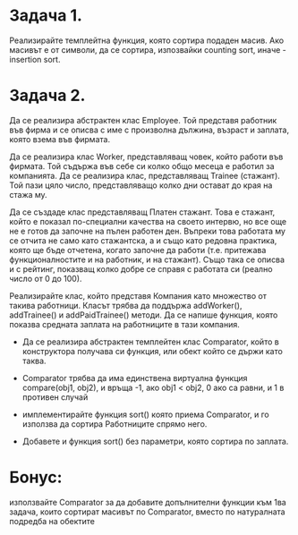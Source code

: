 # Задача 1. 
Реализирайте темплейтна функция, която сортира подаден масив. Ако масивът е от символи, да се сортира, изпозвайки counting sort, иначе - insertion sort.

# Задача 2. 
Да се реализира абстрактен клас Employee. Той представя работник във фирма и се описва с име с произволна дължина, възраст и заплата, която взема във фирмата.

Да се реализира клас Worker, представляващ човек, който работи във фирмата. Той съдържа във себе си колко общо месеца е работил за компанията. Да се реализира клас, представляващ Trainee (стажант). Той пази цяло число, представляващо колко дни остават до края на стажа му.

Да се създаде клас представляващ Платен стажант. Това е стажант, който е показал по-специални качества на своето интервю, но все още не е готов да започне на пълен работен ден. Въпреки това работата му се отчита не само като стажантска, а и също като редовна практика, която ще бъде отчетена, когато започне да работи (т.е. притежава функционалностите и на работник, и на стажант). Също така се описва и с рейтинг, показващ колко добре се справя с работата си (реално число от 0 до 100).

Реализирайте клас, който представя Компания като множество от такива работници. Класът трябва да поддържа addWorker(), addTrainee() и addPaidTrainee() методи. Да се напише функция, която показва средната заплата на работниците в тази компания.

- Да се реализира абстрактен темплейтен клас Comparator, който в конструктора получава си функция, или обект който се държи като таква. 
- Comparator трябва да има единствена виртуална функция compare(obj1, obj2), и връща -1, ако obj1 < obj2, 0 ако са равни, и 1 в противен случай

- имплементирайте функция sort() която приема Comparator, и го използва да сортира Работниците спрямо него.
- Добавете и функция sort() без параметри, която сортира по заплата.

# Бонус: 
използвайте Comparator за да добавите допълнителни функции към 1ва задача, които сортират масивът по Comparator, вместо по натуралната подредба на обектите 
